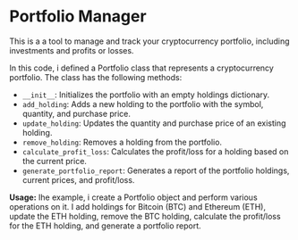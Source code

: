 # Portfolio Manager

This is a a tool to manage and track your cryptocurrency portfolio, including investments and profits or losses.

In this code, i defined a Portfolio class that represents a cryptocurrency portfolio. The class has the following methods:

-  ``` __init__ ```: Initializes the portfolio with an empty holdings dictionary.
-  ```add_holding```: Adds a new holding to the portfolio with the symbol, quantity, and purchase price.
-  ```update_holding```: Updates the quantity and purchase price of an existing holding.
-  ```remove_holding```: Removes a holding from the portfolio.
-  ```calculate_profit_loss```: Calculates the profit/loss for a holding based on the current price.
-  ```generate_portfolio_report```: Generates a report of the portfolio holdings, current prices, and profit/loss.

  
__Usage:__ Ihe example, i create a Portfolio object and perform various operations on it. I add holdings for Bitcoin (BTC) and Ethereum (ETH), update the ETH holding, remove the BTC holding, calculate the profit/loss for the ETH holding, and generate a portfolio report.
